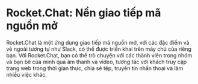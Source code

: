 # Rocket.Chat: Nền giao tiếp mã nguồn mở
  Rocket.Chat là một ứng dụng giao tiếp mã nguồn mở, với các đặc điểm và vẻ ngoài tương tự như Slack, có thể được triển khai trên máy chủ của riêng bạn. Với Rocket.Chat, bạn có thể trò chuyện với các thành viên trong nhóm và bạn bè của mình qua âm thanh và video, tương tác với khách truy cập trang web trong thời gian thực, chia sẻ tệp, truyền tin nhắn thoại và làm nhiều việc khác.
